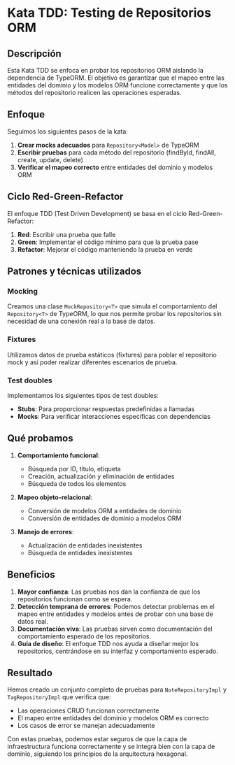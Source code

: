 # Kata TDD: Testing de Repositorios ORM

## Descripción
Esta Kata TDD se enfoca en probar los repositorios ORM aislando la dependencia de TypeORM. El objetivo es garantizar que el mapeo entre las entidades del dominio y los modelos ORM funcione correctamente y que los métodos del repositorio realicen las operaciones esperadas.

## Enfoque

Seguimos los siguientes pasos de la kata:

1. **Crear mocks adecuados** para `Repository<Model>` de TypeORM
2. **Escribir pruebas** para cada método del repositorio (findById, findAll, create, update, delete)
3. **Verificar el mapeo correcto** entre entidades del dominio y modelos ORM

## Ciclo Red-Green-Refactor

El enfoque TDD (Test Driven Development) se basa en el ciclo Red-Green-Refactor:

1. **Red**: Escribir una prueba que falle
2. **Green**: Implementar el código mínimo para que la prueba pase
3. **Refactor**: Mejorar el código manteniendo la prueba en verde

## Patrones y técnicas utilizados

### Mocking
Creamos una clase `MockRepository<T>` que simula el comportamiento del `Repository<T>` de TypeORM, lo que nos permite probar los repositorios sin necesidad de una conexión real a la base de datos.

### Fixtures
Utilizamos datos de prueba estáticos (fixtures) para poblar el repositorio mock y así poder realizar diferentes escenarios de prueba.

### Test doubles
Implementamos los siguientes tipos de test doubles:
- **Stubs**: Para proporcionar respuestas predefinidas a llamadas
- **Mocks**: Para verificar interacciones específicas con dependencias

## Qué probamos

1. **Comportamiento funcional**:
   - Búsqueda por ID, título, etiqueta
   - Creación, actualización y eliminación de entidades
   - Búsqueda de todos los elementos

2. **Mapeo objeto-relacional**:
   - Conversión de modelos ORM a entidades de dominio
   - Conversión de entidades de dominio a modelos ORM

3. **Manejo de errores**:
   - Actualización de entidades inexistentes
   - Búsqueda de entidades inexistentes

## Beneficios

1. **Mayor confianza**: Las pruebas nos dan la confianza de que los repositorios funcionan como se espera.
2. **Detección temprana de errores**: Podemos detectar problemas en el mapeo entre entidades y modelos antes de probar con una base de datos real.
3. **Documentación viva**: Las pruebas sirven como documentación del comportamiento esperado de los repositorios.
4. **Guía de diseño**: El enfoque TDD nos ayuda a diseñar mejor los repositorios, centrándose en su interfaz y comportamiento esperado.

## Resultado

Hemos creado un conjunto completo de pruebas para `NoteRepositoryImpl` y `TagRepositoryImpl` que verifica que:

- Las operaciones CRUD funcionan correctamente
- El mapeo entre entidades del dominio y modelos ORM es correcto
- Los casos de error se manejan adecuadamente

Con estas pruebas, podemos estar seguros de que la capa de infraestructura funciona correctamente y se integra bien con la capa de dominio, siguiendo los principios de la arquitectura hexagonal.
